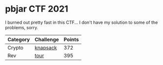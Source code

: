 # pbjar CTF 2021

I burned out pretty fast in this CTF... I don't have my solution to some of the problems, sorry.

| Category | Challenge | Points |
| --- | --- | --- |
| Crypto | [knapsack](knapsack.sage) | 372 |
| Rev | [tour](tour.sage) | 395 |

